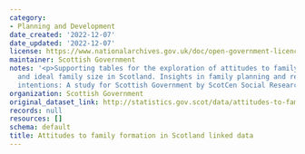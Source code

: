 ```yaml
---
category:
- Planning and Development
date_created: '2022-12-07'
date_updated: '2022-12-07'
license: https://www.nationalarchives.gov.uk/doc/open-government-licence/version/3/
maintainer: Scottish Government
notes: '<p>Supporting tables for the exploration of attitudes to family formation
  and ideal family size in Scotland. Insights in family planning and resettlement
  intentions: A study for Scottish Government by ScotCen Social Research.</p>'
organization: Scottish Government
original_dataset_link: http://statistics.gov.scot/data/attitudes-to-family-formation-in-scotland-linked-data
records: null
resources: []
schema: default
title: Attitudes to family formation in Scotland linked data
---
```


